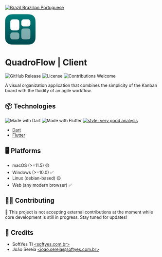 [![Brazil](https://raw.githubusercontent.com/stevenrskelton/flag-icon/master/png/16/country-4x3/br.png "Brazil") Brazilian Portuguese](README.md)

<img width="100" height="100" src="readme/logo.png" alt="project logo">

# QuadroFlow | Client

![GitHub Release](https://img.shields.io/github/v/release/QuadroFlow/quadroflow_client?include_prereleases&color=007E7A)
![License](https://img.shields.io/github/license/QuadroFlow/quadroflow_client?color=007E7A)
![Contributions Welcome](https://img.shields.io/badge/contributions-Closed-007E7A)

A visual organization application that combines the simplicity of the Kanban
board with the fluidity of an agile workflow.

## 📦 Technologies

![Made with Dart](https://img.shields.io/badge/frontend-Dart-007E7A)
![Made with Flutter](https://img.shields.io/badge/frontend-Flutter-007E7A)
[![style: very good analysis](https://img.shields.io/badge/style-very_good_analysis-B22C89.svg)](https://pub.dev/packages/very_good_analysis)

* [Dart](https://dart.dev/)
* [Flutter](https://flutter.dev/)

## 🖥️ Platforms

* macOS (>=11.5) 🟡
* Windows (>=10.0) ✅
* Linux (debian-based) 🟡
* Web (any modern browser) ✅

## 🧑‍💻 Contributing

🚫 This project is not accepting external contributions at the moment while
core development is still in progress. Stay tuned for updates!

## 📜 Credits

* SoftYes TI [\<softyes.com.br\>](https://softyes.com.br)
* João Sereia [\<joao.sereia@softyes.com.br\>](mailto:joao.sereia@softyes.com.br)
